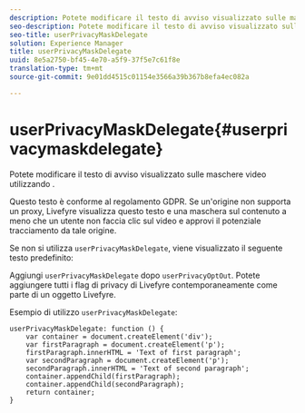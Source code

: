```yaml
---
description: Potete modificare il testo di avviso visualizzato sulle maschere video utilizzando .
seo-description: Potete modificare il testo di avviso visualizzato sulle maschere video utilizzando .
seo-title: userPrivacyMaskDelegate
solution: Experience Manager
title: userPrivacyMaskDelegate
uuid: 8e5a2750-bf45-4e70-a5f9-37f5e7c61f8e
translation-type: tm+mt
source-git-commit: 9e01dd4515c01154e3566a39b367b8efa4ec082a

---
```



# userPrivacyMaskDelegate{#userprivacymaskdelegate}

Potete modificare il testo di avviso visualizzato sulle maschere video utilizzando .

Questo testo è conforme al regolamento GDPR. Se un'origine non supporta un proxy, Livefyre visualizza questo testo e una maschera sul contenuto a meno che un utente non faccia clic sul video e approvi il potenziale tracciamento da tale origine.

Se non si utilizza `userPrivacyMaskDelegate`, viene visualizzato il seguente testo predefinito:

Aggiungi `userPrivacyMaskDelegate` dopo `userPrivacyOptOut`. Potete aggiungere tutti i flag di privacy di Livefyre contemporaneamente come parte di un oggetto Livefyre.

Esempio di utilizzo `userPrivacyMaskDelegate`:

```
userPrivacyMaskDelegate: function () { 
    var container = document.createElement('div'); 
    var firstParagraph = document.createElement('p'); 
    firstParagraph.innerHTML = 'Text of first paragraph'; 
    var secondParagraph = document.createElement('p'); 
    secondParagraph.innerHTML = 'Text of second paragraph'; 
    container.appendChild(firstParagraph); 
    container.appendChild(secondParagraph); 
    return container; 
}
```
